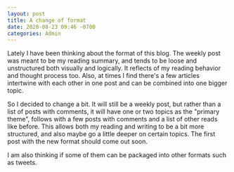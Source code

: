 ```yaml
---
layout: post
title: A change of format
date: 2020-08-23 09:46 -0700
categories: Admin
---
```


Lately I have been thinking about the format of this blog. The weekly post was meant to be my reading summary, and tends to be loose and unstructured both visually and logically. It reflects of my reading behavior and thought process too. Also, at times I find there's a few articles intertwine with each other in one post and can be combined into one bigger topic.

So I decided to change a bit. It will still be a weekly post, but rather than a list of posts with comments, it will have one or two topics as the "primary theme", follows with a few posts with comments and a list of other reads like before. This allows both my reading and writing to be a bit more structured, and also maybe go a little deeper on certain topics. The first post with the new format should come out soon.

I am also thinking if some of them can be packaged into other formats such as tweets.
